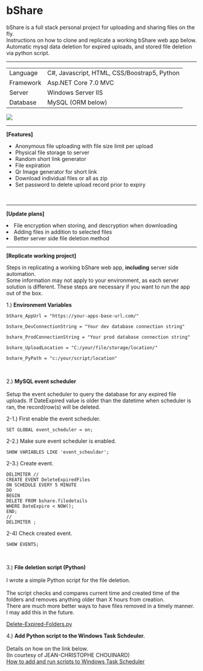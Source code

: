 # bShare

bShare is a full stack personal project for uploading and sharing files on the fly.<br>
Instructions on how to clone and replicate a working bShare web app below.<br>
Automatic mysql data deletion for expired uploads, and stored file deletion via python script.<br>

<hr>
<table>
<tr>
<td>Language</td>
<td>
C#, Javascript, HTML, CSS/Boostrap5, Python
</td>
</tr>

<tr>
<td>
Framework</td>
<td>Asp.NET Core 7.0 MVC</td>
</tr>

<tr>
<td>Server</td>
<td> Windows Server IIS</td>
</tr>

<tr>
<td>Database</td>
<td>MySQL (ORM below)</td>
</tr>
</table>

<img src="http://f.btro.jp/dev/bshare/bShare-DB-ORM.png">

<hr>

<b>[Features]</b><br>
- Anonymous file uploading with file size limit per upload <br>
- Physical file storage to server <br>
- Random short link generator <br>
- File expiration <br>
- Qr Image generator for short link <br>
- Download individual files or all as zip <br>
- Set password to delete upload record prior to expiry <br>

<br>
<hr>

<b>[Update plans]</b><br>
<li> File encryption when storing, and descryption when downloading <br>
<li> Adding files in addition to selected files <br>
<li> Better server side file deletion method <br>

<hr>

<b>[Replicate working project]</b><br>

Steps in replicating a working bShare web app, <b>including</b> server side automation.<br>
Some information may not apply to your environment, as each server solution is different.
These steps are necessary if you want to run the app out of the box.<br>

1.) <b>Environment Variables</b><br>
```
bShare_AppUrl = "https://your-apps-base-url.com/"

bshare_DevConnectionString = "Your dev database connection string"

bshare_ProdConnectionString = "Your prod database connection string"

bshare_UploadLocation = "C:/your/file/storage/location/"

bshare_PyPath = "c:/your/script/location"
```

<br>

2.) <b>MySQL event scheduler</b><br><br>
Setup the event scheduler to query the database for any expired file uploads.
If DateExpired value is older than the datetime when scheduler is ran, 
the record(row(s) will be deleted.
<br>

2-1.) First enable the event scheduler.<br>
```
SET GLOBAL event_scheduler = on;
```

2-2.) Make sure event scheduler is enabled.<br>
```
SHOW VARIABLES LIKE 'event_scheulder';
```

2-3.) Create event.<br>
```
DELIMITER //
CREATE EVENT DeleteExpiredFiles
ON SCHEDULE EVERY 5 MINUTE
DO
BEGIN
DELETE FROM bshare.filedetails
WHERE DateExpire < NOW();
END;
//
DELIMITER ;
```

2-4) Check created event.<br>
```
SHOW EVENTS;
```
<br>

3.) <b>File deletion script (Python)</b><br><br>
I wrote a simple Python script for the file deletion.<br><br>
The script checks and compares current time and created time of the folders and removes anything older than X hours 
from creation.<br>
There are much more better ways to have files removed in a timely manner.
I may add this in the future.<br>

<a href="https://github.com/beetron/Python/blob/main/Delete-Expired-Folders/Delete-Expired-Folders.py" target="_BLANK">
Delete-Expired-Folders.py</a>

4.) <b>Add Python script to the Windows Task Schdeuler.</b><br><br>
Details on how on the link below.<br>
(In courtesy of JEAN-CHRISTOPHE CHOUINARD)<br>
<a href="https://www.jcchouinard.com/python-automation-using-task-scheduler/" target="_BLANK">
How to add and run scripts to Windows Task Scheduler
</a><br>
